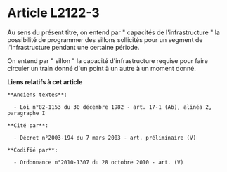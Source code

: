 # Article L2122-3

Au sens du présent titre, on entend par " capacités de l'infrastructure " la possibilité de programmer des sillons sollicités
pour un segment de l'infrastructure pendant une certaine période. 

On entend par " sillon " la capacité d'infrastructure requise pour faire circuler un train donné d'un point à un autre à un
moment donné.

**Liens relatifs à cet article**

	**Anciens textes**:

	  - Loi n°82-1153 du 30 décembre 1982 - art. 17-1 (Ab), alinéa 2, paragraphe I

	**Cité par**:

	  - Décret n°2003-194 du 7 mars 2003 - art. préliminaire (V)

	**Codifié par**:

	  - Ordonnance n°2010-1307 du 28 octobre 2010 - art. (V)
